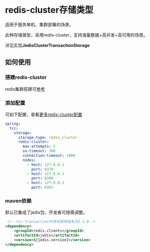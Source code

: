 # redis-cluster存储类型

适用于服务单机、集群部署的场景。  
  
此种存储类型，采用redis-cluster，支持海量数据+高并发+高可用的场景。 
  
详见实现**JedisClusterTransactionStorage**

## 如何使用  
### 搭建redis-cluster
redis集群搭建可[参考](http://www.redis.cn/topics/cluster-tutorial.html)  
  
### 添加配置
可如下配置，查看[更多redis-cluster配置](/zh-cn/docs/tutorial/configurations.html#redisclusterstoreproperties)
```yaml
spring:
  tcc:
    storage:
      storage-type: redis_cluster
      redis-cluster:
        max-attempts: 5
        so-timeout: 300
        connection-timeout: 1000
        nodes:
          - host: 127.0.0.1
            port: 6379
          - host: 127.0.0.1
            port: 6380
          - host: 127.0.0.1
            port: 6381
```

### maven依赖
默认已集成了jedis包，开发者可按需调整。  
```xml
 <!--tcc-transaction中测试使用版本为3.1.0-->
<dependency>
    <groupId>redis.clients</groupId>
    <artifactId>jedis</artifactId>
    <version>${jedis.version}</version>
</dependency>
```


